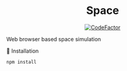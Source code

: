 <h1 align="center">Space</h1>
<p align="center"><a href="https://www.codefactor.io/repository/github/matthewkayne/space"><img src="https://www.codefactor.io/repository/github/matthewkayne/space/badge" alt="CodeFactor" /></a></p>

Web browser based space simulation

🧠 Installation

```
npm install
```
